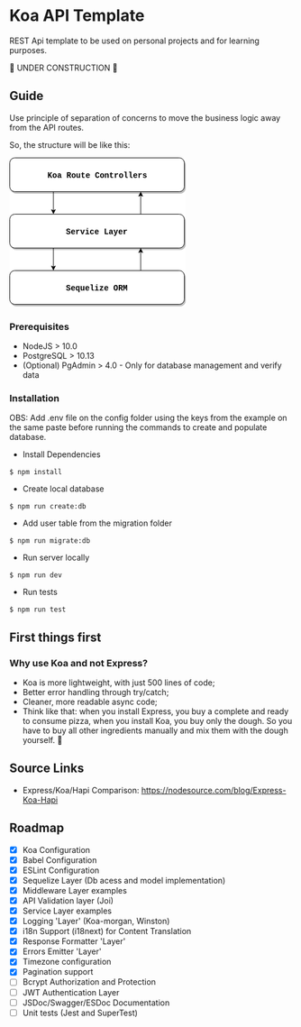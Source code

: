 # Koa API Template
REST Api template to be used on personal projects and for learning purposes.

🚀 UNDER CONSTRUCTION 🚀

## Guide
Use principle of separation of concerns to move the business logic away from the API routes.

So, the structure will be like this:

![alt text](./assets/API_Layers_Structure.png)

### Prerequisites
- NodeJS > 10.0
- PostgreSQL > 10.13
- (Optional) PgAdmin > 4.0 - Only for database management and verify data

### Installation

OBS: Add .env file on the config folder using the keys from the example on the same paste
before running the commands to create and populate database.

- Install Dependencies
```
$ npm install
```
- Create local database
```
$ npm run create:db
```
- Add user table from the migration folder
```
$ npm run migrate:db
```
- Run server locally
```
$ npm run dev
```
- Run tests
```
$ npm run test
```

## First things first

### Why use Koa and not Express?
- Koa is more lightweight, with just 500 lines of code;
- Better error handling through try/catch;
- Cleaner, more readable async code;
- Think like that: when you install Express, you buy a complete and ready to consume pizza,
  when you install Koa, you buy only the dough. So you have to buy all other ingredients
  manually and mix them with the dough yourself. 🍕

## Source Links
- Express/Koa/Hapi Comparison: https://nodesource.com/blog/Express-Koa-Hapi

## Roadmap
- [x] Koa Configuration
- [x] Babel Configuration
- [x] ESLint Configuration
- [x] Sequelize Layer (Db acess and model implementation)
- [x] Middleware Layer examples
- [x] API Validation layer (Joi)
- [x] Service Layer examples
- [x] Logging 'Layer' (Koa-morgan, Winston)
- [x] i18n Support (i18next) for Content Translation
- [x] Response Formatter 'Layer'
- [x] Errors Emitter 'Layer'
- [x] Timezone configuration
- [x] Pagination support
- [ ] Bcrypt Authorization and Protection
- [ ] JWT Authentication Layer
- [ ] JSDoc/Swagger/ESDoc Documentation
- [ ] Unit tests (Jest and SuperTest)
